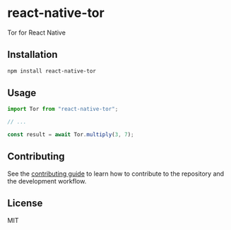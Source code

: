# react-native-tor

Tor for React Native

## Installation

```sh
npm install react-native-tor
```

## Usage

```js
import Tor from "react-native-tor";

// ...

const result = await Tor.multiply(3, 7);
```

## Contributing

See the [contributing guide](CONTRIBUTING.md) to learn how to contribute to the repository and the development workflow.

## License

MIT
